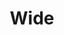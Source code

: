 ---
title: "Wide"
linkTitle: "Wide"
weight: 1
type: docs
description: >
    Print the default columns plus some additional columns.
---